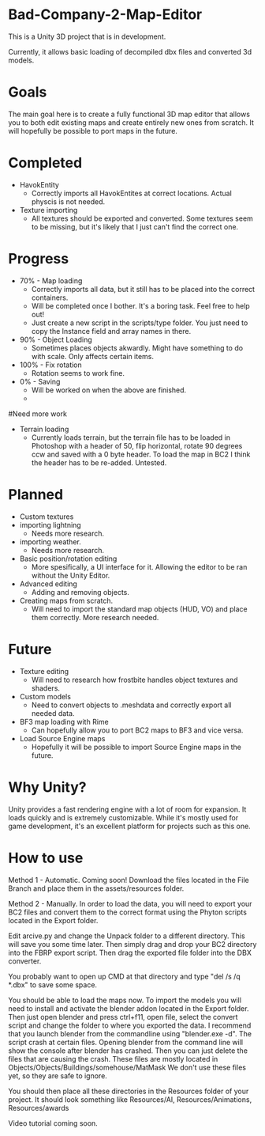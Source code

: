 # Bad-Company-2-Map-Editor

This is a Unity 3D project that is in development. 

Currently, it allows basic loading of decompiled dbx files and converted 3d models. 

# Goals
The main goal here is to create a fully functional 3D map editor that allows you to both edit existing maps and create entirely new ones from scratch. It will hopefully be possible to port maps in the future.

# Completed
* HavokEntity
  * Correctly imports all HavokEntites at correct locations. Actual physcis is not needed.
* Texture importing
  * All textures should be exported and converted. Some textures seem to be missing, but it's likely that I just can't find the correct one.


# Progress
* 70% - Map loading 
  * Correctly imports all data, but it still has to be placed into the correct containers.
  * Will be completed once I bother. It's a boring task. Feel free to help out!
  * Just create a new script in the scripts/type folder. You just need to copy the Instance field and array names in there. 
* 90% - Object Loading 
  * Sometimes places objects akwardly. Might have something to do with scale. Only affects certain items. 
* 100% - Fix rotation 
  * Rotation seems to work fine.
* 0% - Saving  
  * Will be worked on when the above are finished.
  * 
  
#Need more work
 * Terrain loading
   * Currently loads terrain, but the terrain file has to be loaded in Photoshop with a header of 50, flip horizontal, rotate 90 degrees ccw and saved with a 0 byte header. To load the map in BC2 I think the header has to be re-added. Untested.

# Planned
* Custom textures
* importing lightning 
  * Needs more research.
* importing weather. 
  * Needs more research.
* Basic position/rotation editing
  * More spesifically, a UI interface for it. Allowing the editor to be ran without the Unity Editor.
* Advanced editing
  * Adding and removing objects. 
* Creating maps from scratch.
  * Will need to import the standard map objects (HUD, VO) and place them correctly. More research needed.
 
# Future
* Texture editing
  * Will need to research how frostbite handles object textures and shaders.
* Custom models 
  * Need to convert objects to .meshdata and correctly export all needed data.
* BF3 map loading with Rime
  * Can hopefully allow you to port BC2 maps to BF3 and vice versa.
* Load Source Engine maps
  * Hopefully it will be possible to import Source Engine maps in the future.
  
# Why Unity?
Unity provides a fast rendering engine with a lot of room for expansion. It loads quickly and is extremely customizable. While it's mostly used for game development, it's an excellent platform for projects such as this one.

# How to use
Method 1 - Automatic. Coming soon!
Download the files located in the File Branch and place them in the assets/resources folder.

Method 2 - Manually.
In order to load the data, you will need to export your BC2 files and convert them to the correct format using the Phyton scripts located in the Export folder. 

Edit arcive.py and change the Unpack folder to a different directory. This will save you some time later.
Then simply drag and drop your BC2 directory into the FBRP export script. Then drag the exported file folder into the DBX converter. 

You probably want to open up CMD at that directory and type "del /s /q *.dbx" to save some space. 

You should be able to load the maps now. To import the models you will need to install and activate the blender addon located in the Export folder. Then just open blender and press ctrl+f11, open file, select the convert script and change the folder to where you exported the data. I recommend that you launch blender from the commandline using "blender.exe -d". The script crash at certain files. Opening blender from the command line will show the console after blender has crashed. Then you can just delete the files that are causing the crash. These files are mostly located in Objects/Objects/Buildings/somehouse/MatMask
We don't use these files yet, so they are safe to ignore.

You should then place all these directories in the Resources folder of your project. It should look something like Resources/AI, Resources/Animations, Resources/awards

Video tutorial coming soon.
